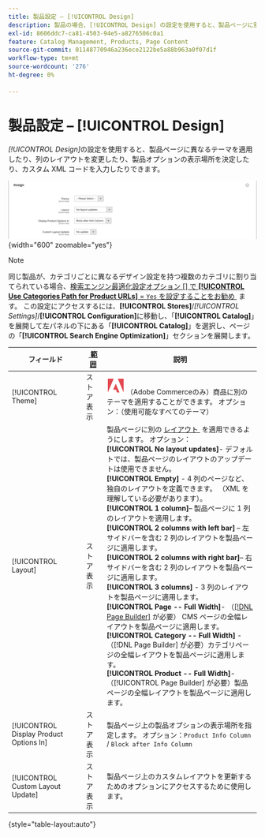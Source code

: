 ```yaml
---
title: 製品設定 – [!UICONTROL Design]
description: 製品の場合、[!UICONTROL Design] の設定を使用すると、製品ページに別のテーマを適用し、レイアウトを変更できます。
exl-id: 8606ddc7-ca81-4503-94e5-a8276506c0a1
feature: Catalog Management, Products, Page Content
source-git-commit: 01148770946a236ece2122be5a88b963a0f07d1f
workflow-type: tm+mt
source-wordcount: '276'
ht-degree: 0%

---
```


# 製品設定 – [!UICONTROL Design]

_[!UICONTROL Design]_&#x200B;の設定を使用すると、製品ページに異なるテーマを適用したり、列のレイアウトを変更したり、製品オプションの表示場所を決定したり、カスタム XML コードを入力したりできます。

![&#x200B; デザイン &#x200B;](./assets/product-design-ee.png){width="600" zoomable="yes"}

>[!NOTE]
>
>同じ製品が、カテゴリごとに異なるデザイン設定を持つ複数のカテゴリに割り当てられている場合、[&#x200B; 検索エンジン最適化設定オプション [] で **[!UICONTROL Use Categories Path for Product URLs]** = `Yes` を設定することをお勧め &#x200B;](../configuration-reference/catalog/catalog.md#search-engine-optimization) ます。 この設定にアクセスするには、**[!UICONTROL Stores]**/_[!UICONTROL Settings]_/**[!UICONTROL Configuration]**&#x200B;に移動し、「**[!UICONTROL Catalog]**」を展開して左パネルの下にある「**[!UICONTROL Catalog]**」を選択し、ページの「**[!UICONTROL Search Engine Optimization]**」セクションを展開します。

| フィールド | [&#x200B; 範囲 &#x200B;](../getting-started/websites-stores-views.md#scope-settings) | 説明 |
|---|---|----|
| [!UICONTROL Theme] | ストア表示 | ![Adobe Commerce](../assets/adobe-logo.svg) （Adobe Commerceのみ）商品に別のテーマを適用することができます。 オプション：（使用可能なすべてのテーマ） |
| [!UICONTROL Layout] | ストア表示 | 製品ページに別の [&#x200B; レイアウト &#x200B;](../content-design/page-layout.md) を適用できるようにします。 オプション：<br/>**[!UICONTROL No layout updates]**- デフォルトでは、製品ページのレイアウトのアップデートは使用できません。<br/>**[!UICONTROL Empty]** - 4 列のページなど、独自のレイアウトを定義できます。 （XML を理解している必要があります）。 <br/>**[!UICONTROL 1 column]**– 製品ページに 1 列のレイアウトを適用します。<br/>**[!UICONTROL 2 columns with left bar]** – 左サイドバーを含む 2 列のレイアウトを製品ページに適用します。 <br/>**[!UICONTROL 2 columns with right bar]**– 右サイドバーを含む 2 列のレイアウトを製品ページに適用します。<br/>**[!UICONTROL 3 columns]** - 3 列のレイアウトを製品ページに適用します。 <br/>**[!UICONTROL Page -- Full Width]**- （[[!DNL Page Builder]](../page-builder/introduction.md) が必要） CMS ページの全幅レイアウトを製品ページに適用します。<br/>**[!UICONTROL Category -- Full Width]** - （[!DNL Page Builder] が必要）カテゴリページの全幅レイアウトを製品ページに適用します。 <br/>**[!UICONTROL Product -- Full Width]**- （[!UICONTROL Page Builder] が必要）製品ページの全幅レイアウトを製品ページに適用します。 |
| [!UICONTROL Display Product Options In] | ストア表示 | 製品ページ上の製品オプションの表示場所を指定します。 オプション：`Product Info Column` / `Block after Info Column` |
| [!UICONTROL Custom Layout Update] | ストア表示 | 製品ページ上のカスタムレイアウトを更新するためのオプションにアクセスするために使用します。 |

{style="table-layout:auto"}
